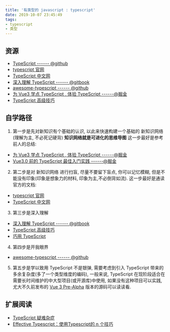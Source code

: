 ```yaml
---
title: '有类型的 javascript : typescript'
date: 2019-10-07 23:45:49
tags:
- typescript
- 类型
---
```


## 资源

- [TypeScript ------ @github](https://github.com/microsoft/TypeScript)
- [typescript 官网](https://www.typescriptlang.org)
- [TypeScript 中文网](https://www.tslang.cn/)
- [深入理解 TypeScript ------ @gitbook](https://jkchao.github.io/typescript-book-chinese/#why)
- [awesome-typescript ------ @github](https://github.com/dzharii/awesome-typescript)
- [为 Vue3 学点 TypeScript , 体验 TypeScript ------@掘金](https://juejin.im/post/5d19ad6de51d451063431864)
- [TypeScript 高级技巧](https://shanyue.tech/post/ts-tips.html#_01-keyof)

## 自学路径

1. 第一步是先对新知识有个基础的认识, 以此来快速构建一个基础的 新知识网络(理解为主, 不必死记硬背)
**知识网络就是可进化的思维导图**
这一步最好是参考前人的总结:
  - [为 Vue3 学点 TypeScript , 体验 TypeScript ------@掘金](https://juejin.im/post/5d19ad6de51d451063431864)
  - [Vue3.0 前的 TypeScript 最佳入门实践 ------@掘金](https://juejin.im/post/5d0259f2518825405d15ae62)

2. 第二步是对 新知识网络 进行扫盲, 尽量不要留下盲点, 你可以记忆模糊, 但是不能没有印象(印象是想象力的材料, 印象为主,不必倒背如流).
这一步最好是通读官方的文档:
  - [typescript 官网](https://www.typescriptlang.org)
  - [TypeScript 中文网](https://www.tslang.cn/)

3. 第三步是深入理解
  - [深入理解 TypeScript ------ @gitbook](https://jkchao.github.io/typescript-book-chinese/#why)
  - [TypeScript 高级技巧](https://shanyue.tech/post/ts-tips.html#_01-keyof)
  - [巧用 TypeScript](https://jkchao.cn/tag/59d6e9607e2ee06d412efefa)

4. 第四步是开我眼界
  - [awesome-typescript ------ @github](https://github.com/dzharii/awesome-typescript)

5. 第五步是学以致用
TypeScript 不是银弹, 需要考虑到引入 TypeScript 带来的多余复杂度(多了一个类型维度的编码),
一般来说, TypeScript 在现阶段适合在需要长时间维护的中大型项目(或开源库)中使用,
如果没有这种项目可以实践, 尤大不久前发布的 [Vue 3 Pre-Alpha](https://github.com/vuejs/vue-next) 版本的源码可以读读看.


## 扩展阅读

- [TypeScript 疑难杂症](https://zhuanlan.zhihu.com/p/82459341)
- [Effective Typescript：使用Typescript的 n 个技巧](https://zhuanlan.zhihu.com/p/104311029)

